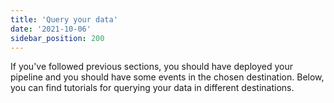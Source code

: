 ```yaml
---
title: 'Query your data'
date: '2021-10-06'
sidebar_position: 200
---
```


If you've followed previous sections, you should have deployed your pipeline and you should have some events in the chosen destination. Below, you can find tutorials for querying your data in different destinations.
